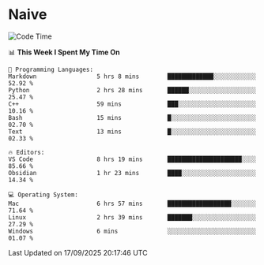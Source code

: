 # Naive
<!-- ## 日拱一卒，功不唐捐 -->
<!-- [![GitHub Streak](https://streak-stats.demolab.com/?user=XiaoXKKK)](https://git.io/streak-stats) -->
<!--START_SECTION:waka-->
![Code Time](http://img.shields.io/badge/Code%20Time-803%20hrs%205%20mins-blue)

📊 **This Week I Spent My Time On** 

```text
💬 Programming Languages: 
Markdown                 5 hrs 8 mins        █████████████░░░░░░░░░░░░   52.92 % 
Python                   2 hrs 28 mins       ██████░░░░░░░░░░░░░░░░░░░   25.47 % 
C++                      59 mins             ███░░░░░░░░░░░░░░░░░░░░░░   10.16 % 
Bash                     15 mins             █░░░░░░░░░░░░░░░░░░░░░░░░   02.70 % 
Text                     13 mins             █░░░░░░░░░░░░░░░░░░░░░░░░   02.33 % 

🔥 Editors: 
VS Code                  8 hrs 19 mins       █████████████████████░░░░   85.66 % 
Obsidian                 1 hr 23 mins        ████░░░░░░░░░░░░░░░░░░░░░   14.34 % 

💻 Operating System: 
Mac                      6 hrs 57 mins       ██████████████████░░░░░░░   71.64 % 
Linux                    2 hrs 39 mins       ███████░░░░░░░░░░░░░░░░░░   27.29 % 
Windows                  6 mins              ░░░░░░░░░░░░░░░░░░░░░░░░░   01.07 % 
```


 Last Updated on 17/09/2025 20:17:46 UTC
<!--END_SECTION:waka-->
